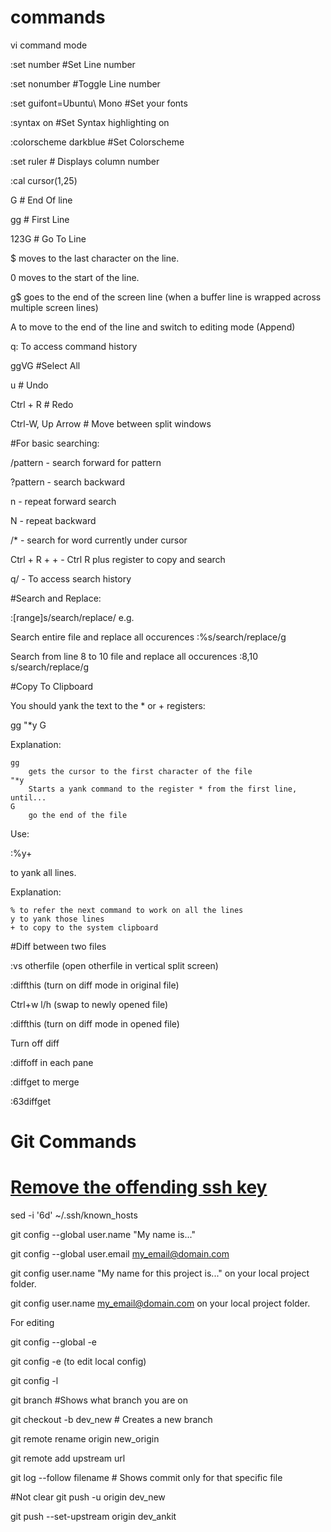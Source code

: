 # commands

vi command mode

:set number  #Set Line number

:set nonumber #Toggle Line number

:set guifont=Ubuntu\ Mono #Set your fonts

:syntax on #Set Syntax highlighting on

:colorscheme darkblue #Set Colorscheme

:set ruler # Displays column number

:cal cursor(1,25)

G # End Of line

gg # First Line

123G # Go To Line

$ moves to the last character on the line.

0 moves to the start of the line.

g$ goes to the end of the screen line (when a buffer line is wrapped across multiple screen lines)

A to move to the end of the line and switch to editing mode (Append)

q: To access command history

ggVG #Select All

u # Undo

Ctrl + R # Redo

Ctrl-W, Up Arrow # Move between split windows

#For basic searching:

/pattern       - search forward for pattern

?pattern       - search backward

n              - repeat forward search

N              - repeat backward

/*              - search for word currently under cursor

Ctrl + R + +    -  Ctrl R plus register to copy and search

q/              - To access search history 


#Search and Replace:

:[range]s/search/replace/
e.g.

Search entire file and replace all occurences
:%s/search/replace/g

Search from line 8 to 10 file and replace all occurences
:8,10 s/search/replace/g 

#Copy To Clipboard

You should yank the text to the * or + registers:

gg "*y G

Explanation:

    gg
        gets the cursor to the first character of the file
    "*y
        Starts a yank command to the register * from the first line, until...
    G
        go the end of the file

Use:

:%y+

to yank all lines.

Explanation:

    % to refer the next command to work on all the lines
    y to yank those lines
    + to copy to the system clipboard



#Diff between two files

:vs otherfile (open otherfile in vertical split screen)

:diffthis (turn on diff mode in original file)

Ctrl+w l/h  (swap to newly opened file)

:diffthis (turn on diff mode in opened file)

Turn off diff

:diffoff in each pane

:diffget to merge 

:63diffget

# Git Commands

# [Remove the offending ssh key](http://bit.ly/2e6h7g5)

sed -i '6d' ~/.ssh/known_hosts

git config --global user.name "My name is..."

git config --global user.email my_email@domain.com

git config user.name "My name for this project is..." on your local project folder.

git config user.name my_email@domain.com on your local project folder.

For editing

git config --global -e

git config -e (to edit local config)

git config -l

git branch #Shows what branch you are on 

git checkout -b dev_new # Creates a new branch

git remote rename origin new_origin

git remote add upstream url

git log --follow filename # Shows commit only for that specific file

#Not clear
git push -u origin dev_new 

git push --set-upstream origin dev_ankit




